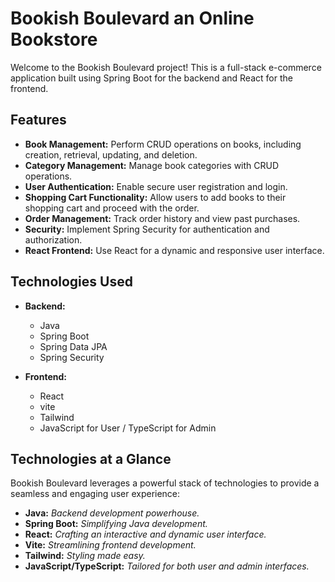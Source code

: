 # Bookish Boulevard an Online Bookstore
Welcome to the Bookish Boulevard project! This is a full-stack e-commerce application built using Spring Boot for the backend and React for the frontend.

## Features

- **Book Management:** Perform CRUD operations on books, including creation, retrieval, updating, and deletion.
- **Category Management:** Manage book categories with CRUD operations.
- **User Authentication:** Enable secure user registration and login.
- **Shopping Cart Functionality:** Allow users to add books to their shopping cart and proceed with the order.
- **Order Management:** Track order history and view past purchases.
- **Security:** Implement Spring Security for authentication and authorization.
- **React Frontend:** Use React for a dynamic and responsive user interface.

## Technologies Used

- **Backend:**
  - Java
  - Spring Boot
  - Spring Data JPA
  - Spring Security

- **Frontend:**
  - React
  - vite
  - Tailwind
  - JavaScript for User / TypeScript for Admin

## Technologies at a Glance

Bookish Boulevard leverages a powerful stack of technologies to provide a seamless and engaging user experience:

- **Java:** *Backend development powerhouse.*
- **Spring Boot:** *Simplifying Java development.*
- **React:** *Crafting an interactive and dynamic user interface.*
- **Vite:** *Streamlining frontend development.*
- **Tailwind:** *Styling made easy.*
- **JavaScript/TypeScript:** *Tailored for both user and admin interfaces.*


